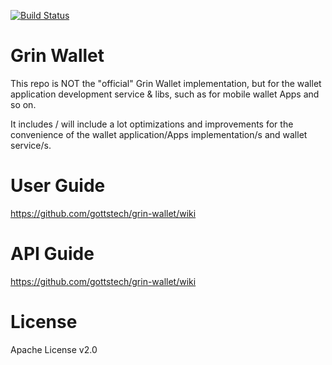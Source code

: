 [![Build Status](https://img.shields.io/travis/gottstech/grin-wallet/master.svg)](https://travis-ci.org/gottstech/grin-wallet)

# Grin Wallet

This repo is NOT the "official" Grin Wallet implementation, but for the wallet application development service & libs, such as for mobile wallet Apps and so on.

It includes / will include a lot optimizations and improvements for the convenience of the wallet application/Apps implementation/s and wallet service/s.

# User Guide

https://github.com/gottstech/grin-wallet/wiki

# API Guide

https://github.com/gottstech/grin-wallet/wiki

# License

Apache License v2.0


